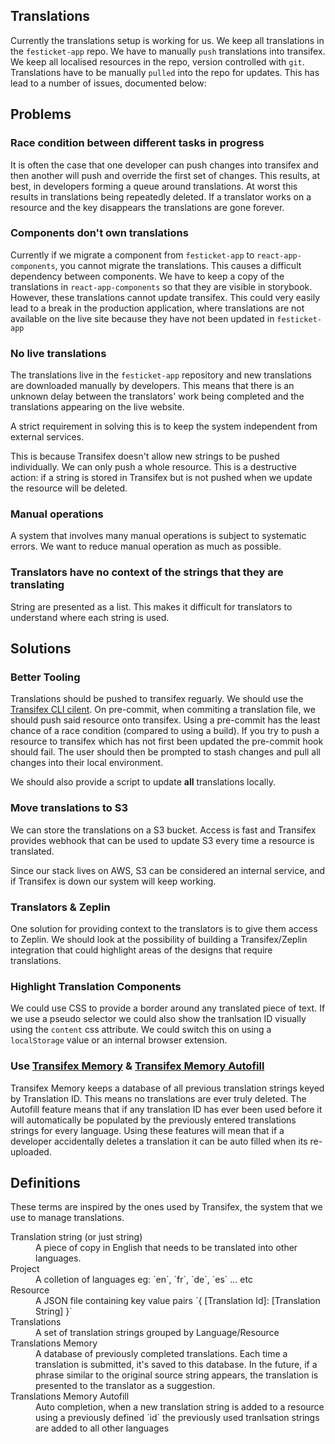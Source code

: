 Translations
--------------

Currently the translations setup is working for us. We keep all translations in the `festicket-app` repo.
We have to manually `push` translations into transifex. We keep all localised resources in the repo, version controlled with `git`.
Translations have to be manually `pulled` into the repo for updates. This has lead to a number of issues, documented below:


Problems
------------

### Race condition between different tasks in progress
It is often the case that one developer can push changes into transifex and then another will push and override the first set of changes.
This results, at best, in developers forming a queue around translations. At worst this results in translations being repeatedly deleted.
If a translator works on a resource and the key disappears the translations are gone forever.

### Components don't own translations
Currently if we migrate a component from `festicket-app` to `react-app-components`, you cannot migrate the translations.
This causes a difficult dependency between components. We have to keep a copy of the translations in `react-app-components` so that they are visible in storybook.
However, these translations cannot update transifex. This could very easily lead to a break in the production application, where translations are not available on the live site
because they have not been updated in `festicket-app`

### No live translations
The translations live in the `festicket-app` repository and new translations are downloaded manually by developers.
This means that there is an unknown delay between the translators' work being completed and the translations appearing on the live website.

A strict requirement in solving this is to keep the system independent from external services.

This is because Transifex doesn't allow new strings to be pushed individually.
We can only push a whole resource. This is a destructive action: if a string is stored in Transifex but is not pushed when we update the resource will be deleted.

### Manual operations
A system that involves many manual operations is subject to systematic errors.
We want to reduce manual operation as much as possible.

### Translators have no context of the strings that they are translating
String are presented as a list. This makes it difficult for translators to understand where each string is used.


Solutions
-------------

### Better Tooling

Translations should be pushed to transifex reguarly. We should use the [Transifex CLI cilent](https://docs.transifex.com/client/introduction).
On pre-commit, when commiting a translation file, we should push said resource onto transifex. Using a pre-commit has the least chance of a race condition
(compared to using a build). If you try to push a resource to transifex which has not first been updated the pre-commit hook should fail.
The user should then be prompted to stash changes and pull all changes into their local environment.

We should also provide a script to update **all** translations locally.

### Move translations to S3
We can store the translations on a S3 bucket.
Access is fast and Transifex provides webhook that can be used to update S3 every time a resource is translated.

Since our stack lives on AWS, S3 can be considered an internal service, and if Transifex is down our system will keep working.

### Translators & Zeplin
One solution for providing context to the translators is to give them access to Zeplin.
We should look at the possibility of building a Transifex/Zeplin integration that could highlight areas of the designs
that require translations.

### Highlight Translation Components
We could use CSS to provide a border around any translated piece of text.
If we use a pseudo selector we could also show the tranlsation ID visually using the `content` css attribute.
We could switch this on using a `localStorage` value or an internal browser extension.

### Use [Transifex Memory](https://docs.transifex.com/setup/translation-memory) & [Transifex Memory Autofill](https://docs.transifex.com/setup/translation-memory/enabling-autofill)
Transifex Memory keeps a database of all previous translation strings keyed by Translation ID.
This means no translations are ever truly deleted. The Autofill feature means that if any translation ID has ever been used before
it will automatically be populated by the previously entered translations strings for every language.
Using these features will mean that if a developer accidentally deletes a translation it can be auto filled when its re-uploaded.


Definitions
----------------

These terms are inspired by the ones used by Transifex, the system that we use to manage translations.

<dl>

  <dt>
    Translation string (or just string)
  </dt>
  <dd>
    A piece of copy in English that needs to be translated into other languages.
  </dd>

  <dt>
    Project
  </dt>
  <dd>
    A colletion of languages eg: `en`, `fr`, `de`, `es` ... etc
  </dd>

  <dt>
    Resource
  </dt>
  <dd>
    A JSON file containing key value pairs `{ [Translation Id]: [Translation String] }`
  </dd>

  <dt>
    Translations
  </dt>
  <dd>
    A set of translation strings grouped by Language/Resource
  </dd>

  <dt>
    Translations Memory
  </dt>
  <dd>
    A database of previously completed translations.
    Each time a translation is submitted, it's saved to this database.
    In the future, if a phrase similar to the original source string appears,
    the translation is presented to the translator as a suggestion.
  </dd>

  <dt>
    Translations Memory Autofill
  </dt>
  <dd>
    Auto completion, when a new translation string is added to a resource
    using a previously defined `id` the previously used tranlsation strings are added
    to all other languages
  </dd>

</dl>
